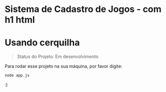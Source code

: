 <h1>Sistema de Cadastro de Jogos - com h1 html</h1>

# Usando cerquilha

> Status do Projeto: Em desenvolvimento

Para rodar esse projeto na sua máquina, por favor digite:

```
node app.js
```


:)
